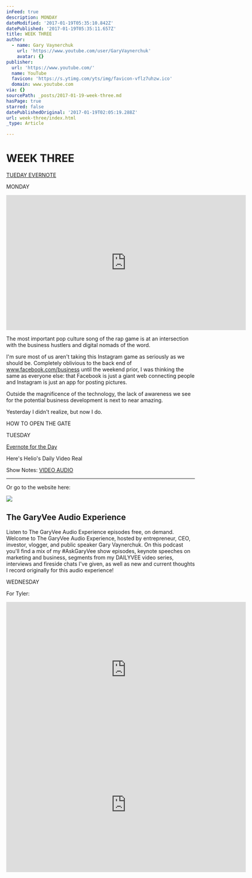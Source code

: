 ```yaml
---
inFeed: true
description: MONDAY
dateModified: '2017-01-19T05:35:10.842Z'
datePublished: '2017-01-19T05:35:11.657Z'
title: WEEK THREE
author:
  - name: Gary Vaynerchuk
    url: 'https://www.youtube.com/user/GaryVaynerchuk'
    avatar: {}
publisher:
  url: 'https://www.youtube.com/'
  name: YouTube
  favicon: 'https://s.ytimg.com/yts/img/favicon-vflz7uhzw.ico'
  domain: www.youtube.com
via: {}
sourcePath: _posts/2017-01-19-week-three.md
hasPage: true
starred: false
datePublishedOriginal: '2017-01-19T02:05:19.288Z'
url: week-three/index.html
_type: Article

---
```

# WEEK THREE
[TUEDAY EVERNOTE][0]

MONDAY

<iframe src="https://cdn.embedly.com/widgets/media.html?src=https%3A%2F%2Fwww.youtube.com%2Fembed%2FY16yuZz4xTo%3Ffeature%3Doembed&amp;url=http%3A%2F%2Fwww.youtube.com%2Fwatch%3Fv%3DY16yuZz4xTo&amp;image=https%3A%2F%2Fi.ytimg.com%2Fvi%2FY16yuZz4xTo%2Fhqdefault.jpg&amp;key=b7d04c9b404c499eba89ee7072e1c4f7&amp;type=text%2Fhtml&amp;schema=youtube" width="640" height="360" scrolling="no" frameborder="0" allowfullscreen="" style=""></iframe>

The most important pop culture song of the rap game is at an intersection with the business hustlers and digital nomads of the word.

I'm sure most of us aren't taking this Instagram game as seriously as we should be. Completely oblivious to the back end of www.facebook.com/business until the weekend prior, I was thinking the same as everyone else: that Facebook is just a giant web connecting people and Instagram is just an app for posting pictures.

Outside the magnificence of the technology, the lack of awareness we see for the potential business development is next to near amazing.

Yesterday I didn't realize, but now I do.

HOW TO OPEN THE GATE

TUESDAY

[Evernote for the Day][1]

Here's Helio's Daily Video Real

Show Notes:
[VIDEO ][2]
[AUDIO ][3]

---

Or go to the website here:

<article style=""><img src="https://s3-us-west-2.amazonaws.com/the-grid-img/p/07e16f77961d41033333e7d3e255f907091c6d36.png" /><h1>The GaryVee Audio Experience</h1><p>Listen to The GaryVee Audio Experience episodes free, on demand. Welcome to The GaryVee Audio Experience, hosted by entrepreneur, CEO, investor, vlogger, and public speaker Gary Vaynerchuk. On this podcast you'll find a mix of my #AskGaryVee show episodes, keynote speeches on marketing and business, segments from my DAILYVEE video series, interviews and fireside chats I've given, as well as new and current thoughts I record originally for this audio experience!</p></article>

WEDNESDAY

For Tyler:

<iframe src="https://cdn.embedly.com/widgets/media.html?src=https%3A%2F%2Fwww.youtube.com%2Fembed%2F1seh1T77Ano%3Ffeature%3Doembed&amp;url=http%3A%2F%2Fwww.youtube.com%2Fwatch%3Fv%3D1seh1T77Ano&amp;image=https%3A%2F%2Fi.ytimg.com%2Fvi%2F1seh1T77Ano%2Fhqdefault.jpg&amp;key=b7d04c9b404c499eba89ee7072e1c4f7&amp;type=text%2Fhtml&amp;schema=youtube" width="640" height="360" scrolling="no" frameborder="0" allowfullscreen="" style=""></iframe>

<iframe src="https://cdn.embedly.com/widgets/media.html?src=https%3A%2F%2Fwww.youtube.com%2Fembed%2FemhfE6VDi94%3Ffeature%3Doembed&amp;url=http%3A%2F%2Fwww.youtube.com%2Fwatch%3Fv%3DemhfE6VDi94&amp;image=https%3A%2F%2Fi.ytimg.com%2Fvi%2FemhfE6VDi94%2Fhqdefault.jpg&amp;key=b7d04c9b404c499eba89ee7072e1c4f7&amp;type=text%2Fhtml&amp;schema=youtube" width="640" height="360" scrolling="no" frameborder="0" allowfullscreen="" style=""></iframe>



[0]: https://www.evernote.com/shard/s504/sh/e1d8a151-8ae3-4816-a285-1166eb6e3b22/2d09e0ba4d653e639b3476e426487ee8
[1]: https://www.evernote.com/shard/s504/sh/ee49dcea-fc63-42de-8186-9867509a0ab7/e8af7e9aa73c59ba1e60996af8a9fcf4
[2]: https://youtu.be/1seh1T77Ano
[3]: http://www.stitcher.com/podcast/the-askgaryvee-show/e/48838401?autoplay=true
